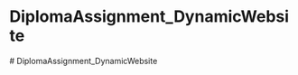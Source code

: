 # DiplomaAssignment_DynamicWebsite
#   D i p l o m a A s s i g n m e n t _ D y n a m i c W e b s i t e  
 